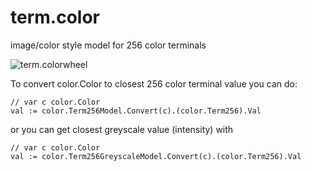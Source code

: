 term.color
==========

image/color style model for 256 color terminals

![term.colorwheel](errnoh.github.com/term.color/colorwheel.png)

To convert color.Color to closest 256 color terminal value you can do:

    // var c color.Color
    val := color.Term256Model.Convert(c).(color.Term256).Val

or you can get closest greyscale value (intensity) with

    // var c color.Color
    val := color.Term256GreyscaleModel.Convert(c).(color.Term256).Val
